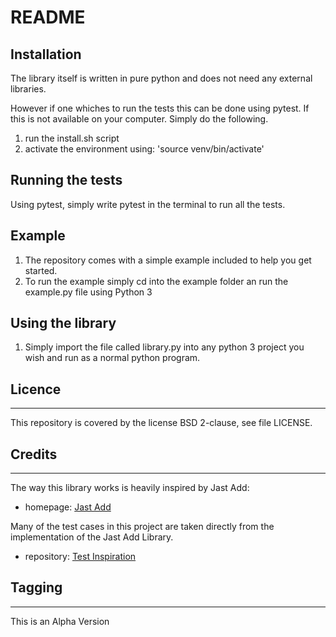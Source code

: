 # README #

## Installation

The library itself is written in pure python and does not need any external libraries.

However if one whiches to run the tests this can be done using pytest. 
If this is not available on your computer. Simply do the following.

1. run the install.sh script
2. activate the environment using: 'source venv/bin/activate'

## Running the tests 

Using pytest, simply write pytest in the terminal to run all the tests.

## Example

1. The repository comes with a simple example included to help you get started.
2. To run the example simply cd into the example folder an run the example.py file using Python 3

## Using the library

1. Simply import the file called library.py into any python 3 project you wish and run 
as a normal python program.


## Licence 

-------
This repository is covered by the license BSD 2-clause, see file LICENSE.

## Credits

-------
The way this library works is heavily inspired by Jast Add:

- homepage: [Jast Add](http://jastadd.org/web/)

Many of the test cases in this project are taken directly from the implementation of the Jast Add Library.

- repository: [Test Inspiration](https://bitbucket.org/jastadd/jastadd-test/src/master/)

## Tagging

---

This is an Alpha Version